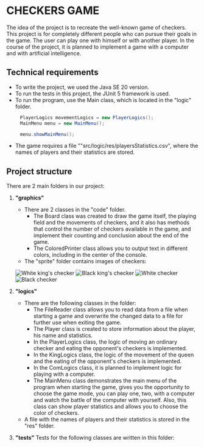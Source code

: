 # CHECKERS GAME


The idea of the project is to recreate the well-known game of checkers. This project is for completely different people who can pursue their goals in the game. The user can play one with himself or with another player. In the course of the project, it is planned to implement a game with a computer and with artificial intelligence.

## Technical requirements

- To write the project, we used the Java SE 20 version.
- To run the tests in this project, the JUnit 5 framework is used.
- To run the program, use the Main class, which is located in the "logic" folder.

```java
     PlayerLogics movementLogics = new PlayerLogics();
     MainMenu menu = new MainMenu();

     menu.showMainMenu();
```

- The game requires a file ""src/logic/res/playersStatistics.csv", where the names of players and their statistics are stored.

## Project structure

There are 2 main folders in our project:

1. **"graphics"**
   - There are 2 classes in the "code" folder.
      - The Board class was created to draw the game itself, the playing field and the movements of checkers, and it also has methods that control the number of checkers available in the game, and implement their counting and conclusion about the end of the game.
      - The ColoredPrinter class allows you to output text in different colors, including in the center of the console.
   - The "sprite" folder contains images of checkers:


   ![White king's checker](C:\Users\selun\IdeaProjects\Checkers\src\graphics\sprites\whiteKingSprite.png)
   ![Black king's checker](C:\Users\selun\IdeaProjects\Checkers\src\graphics\sprites\blackKingSprite.png)
   ![White checker](C:\Users\selun\IdeaProjects\Checkers\src\graphics\sprites\whiteSprite.png)
   ![Black checker](C:\Users\selun\IdeaProjects\Checkers\src\graphics\sprites\blackSprite.png)

2. **"logics"**
   - There are the following classes in the folder:
      - The FileReader class allows you to read data from a file when starting a game and overwrite the changed data to a file for further use when exiting the game.
      - The Player class is created to store information about the player, his name and statistics.
      - In the PlayerLogics class, the logic of moving an ordinary checker and eating the opponent's checkers is implemented.
      - In the KingLogics class, the logic of the movement of the queen and the eating of the opponent's checkers is implemented.
      - In the ComLogics class, it is planned to implement logic for playing with a computer.
      - The MainMenu class demonstrates the main menu of the program when starting the game, gives you the opportunity to choose the game mode, you can play one, two, with a computer and watch the battle of the computer with yourself. Also, this class can show player statistics and allows you to choose the color of checkers.
   - A file with the names of players and their statistics is stored in the "res" folder.


3. **"tests"**
   Tests for the following classes are written in this folder:
